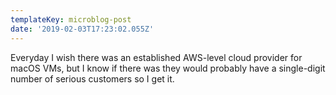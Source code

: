 ```yaml
---
templateKey: microblog-post
date: '2019-02-03T17:23:02.055Z'
---
```


Everyday I wish there was an established AWS-level cloud provider for macOS VMs, but I know if there was they would probably have a single-digit number of serious customers so I get it.

